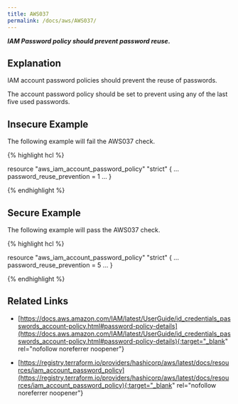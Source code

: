 ```yaml
---
title: AWS037
permalink: /docs/aws/AWS037/
---
```


***IAM Password policy should prevent password reuse.***

## Explanation


IAM account password policies should prevent the reuse of passwords. 

The account password policy should be set to prevent using any of the last five used passwords.


## Insecure Example

The following example will fail the AWS037 check.

{% highlight hcl %}

resource "aws_iam_account_password_policy" "strict" {
	...
	password_reuse_prevention = 1
	...
}

{% endhighlight %}

## Secure Example

The following example will pass the AWS037 check.

{% highlight hcl %}

resource "aws_iam_account_password_policy" "strict" {
	...
	password_reuse_prevention = 5
	...
}

{% endhighlight %}

## Related Links


- [https://docs.aws.amazon.com/IAM/latest/UserGuide/id_credentials_passwords_account-policy.html#password-policy-details](https://docs.aws.amazon.com/IAM/latest/UserGuide/id_credentials_passwords_account-policy.html#password-policy-details){:target="_blank" rel="nofollow noreferrer noopener"}

- [https://registry.terraform.io/providers/hashicorp/aws/latest/docs/resources/iam_account_password_policy](https://registry.terraform.io/providers/hashicorp/aws/latest/docs/resources/iam_account_password_policy){:target="_blank" rel="nofollow noreferrer noopener"}

